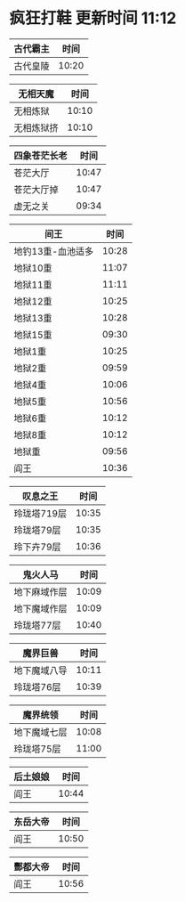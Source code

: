# 疯狂打鞋 更新时间 11:12

| 古代霸主   | 时间    |
|--------|-------|
| 古代皇陵 | 10:20 |

| 无相天魔   | 时间    |
|--------|-------|
| 无相炼狱 | 10:10 |
| 无相炼狱挤 | 10:10 |

| 四象苍茫长老   | 时间    |
|--------|-------|
| 苍茫大厅 | 10:47 |
| 苍茫大厅掉 | 10:47 |
| 虚无之关 | 09:34 |

| 间王   | 时间    |
|--------|-------|
| 地钓13重-血池适多 | 10:28 |
| 地狱10重 | 11:07 |
| 地狱11重 | 11:11 |
| 地狱12重 | 10:25 |
| 地狱13重 | 10:28 |
| 地狱15重 | 09:30 |
| 地狱1重 | 10:25 |
| 地狱2重 | 09:59 |
| 地狱4重 | 10:06 |
| 地狱5重 | 10:56 |
| 地狱6重 | 10:12 |
| 地狱8重 | 10:12 |
| 地狱重 | 09:56 |
| 阎王 | 10:36 |

| 叹息之王   | 时间    |
|--------|-------|
| 玲珑塔719层 | 10:35 |
| 玲珑塔79层 | 10:35 |
| 玲下卉79层 | 10:36 |

| 鬼火人马   | 时间    |
|--------|-------|
| 地下麻域作层 | 10:09 |
| 地下魔域作层 | 10:09 |
| 玲珑塔77层 | 10:40 |

| 魔界巨兽   | 时间    |
|--------|-------|
| 地下魔域八导 | 10:11 |
| 玲珑塔76层 | 10:39 |

| 魔界统领   | 时间    |
|--------|-------|
| 地下魔域七层 | 10:08 |
| 玲珑塔75层 | 11:00 |

| 后土娘娘   | 时间    |
|--------|-------|
| 阎王 | 10:44 |

| 东岳大帝   | 时间    |
|--------|-------|
| 阎王 | 10:50 |

| 酆都大帝   | 时间    |
|--------|-------|
| 阎王 | 10:56 |